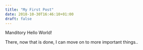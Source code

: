 ```yaml
---
title: "My First Post"
date: 2018-10-30T16:46:10+01:00
draft: false
---
```

Manditory Hello World!

There, now that is done, I can move on to more important things..
